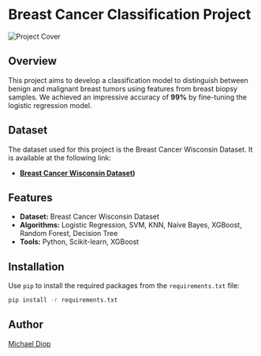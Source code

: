 # Breast Cancer Classification Project

![Project Cover](https://media.defense.gov/2018/Sep/27/2002045438/1200/1200/0/180920-F-XXXXX-0001.JPG) 

## Overview

This project aims to develop a classification model to distinguish between benign and malignant breast tumors using features from breast biopsy samples. We achieved an impressive accuracy of **99%** by fine-tuning the logistic regression model.

## Dataset

The dataset used for this project is the Breast Cancer Wisconsin Dataset. It is available at the following link:

- **[Breast Cancer Wisconsin Dataset](https://www.kaggle.com/datasets/yasserh/breast-cancer-dataset/data))**

## Features

- **Dataset:** Breast Cancer Wisconsin Dataset
- **Algorithms:** Logistic Regression, SVM, KNN, Naive Bayes, XGBoost, Random Forest, Decision Tree
- **Tools:** Python, Scikit-learn, XGBoost

## Installation

Use `pip` to install the required packages from the `requirements.txt` file:

```bash
pip install -r requirements.txt
```

## Author 

[Michael Diop](https://www.linkedin.com/in/michael-diop-1aa688270/)

